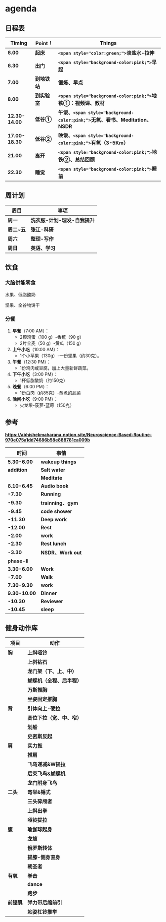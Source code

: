 # agenda

## 日程表

| **Timing**      | **Point！**  | **Things**                                                                      |
| --------------------- | ------------------ | ------------------------------------------------------------------------------------- |
| **6.00**        | **起床**     | **`<span style="color:green;">`淡盐水-拉伸**                                  |
| **6.30**        | **出门**     | **`<span style="background-color:pink;">`早起**                               |
| **7.00**        | **到地铁站** | **锻炼、早点**                                                                  |
| **8.00**        | **到实验室** | **`<span style="background-color:pink;">`地铁①：视频课、教材**               |
| **12.30-14.00** | **低谷①**   | **午饭、`<span style="background-color:pink;">`无氧、看书、Meditation、NSDR** |
| **17.00-18.30** | **低谷②**   | **晚饭、`<span style="background-color:pink;">`有氧（3-5Km）**                |
| **21.00**       | **离开**     | **`<span style="background-color:pink;">`地铁②、总结回顾**                   |
| **22.30**       | **睡觉**     | **`<span style="background-color:pink;">`睡前**                               |

## 周计划

| 周目              | 事项                                |
| ----------------- | ----------------------------------- |
| **周一**    | **洗衣服-计划-理发-自我提升** |
| **周二~五** | **张江-科研**                 |
| **周六**    | **整理-写作**                 |
| **周日**    | **英语、学习**                |

## 饮食

### 大脑供能零食

水果、低脂酸奶

坚果、全谷物饼干

### 分餐

1. **早餐**（7:00 AM）：
   - 2颗鸡蛋（100 g）-香蕉（90 g）
   - 2片全麦（50 g）-黄瓜（150 g）
2. **上午小吃**（10:00 AM）：
   - 1个小苹果（130g）-一份坚果（约30克）。
3. **午餐**（12:30 PM）：
   - 1份鸡肉或豆腐，加上大量新鲜蔬菜。
4. **下午小吃**（3:00 PM）：
   - 1杯低脂酸奶（约150克）
5. **晚餐**（6:00 PM）：
   - 1份白肉（约85克）-蒸煮的蔬菜
6. **晚间小吃**（9:00 PM）：
   - 火龙果-菠萝-蓝莓（150克）

## **参考**


**https://abhishekmaharana.notion.site/Neuroscience-Based-Routine-970e075a1dd74686b58e888781ca009b**

| **时间**       | **事情**           |
| -------------------- | ------------------------ |
| **5.30-6.00**  | **wakeup things**  |
| **addition**   | **Salt water**     |
|                      | **Meditate**       |
| **6.10-6.45**  | **Audio book**     |
| **-7.30**      | **Running**        |
| **-9.30**      | **trainning、gym** |
| **-9.45**      | **code shower**    |
| **-11.30**     | **Deep work**      |
| **-12.00**     | **Rest**           |
| **-2.00**      | **work**           |
| **-2.30**      | **Rest lunch**     |
| **-3.30**      | **NSDR、Work out** |
| **phase-II**   |                          |
| **3.30-6.00**  | **Work**           |
| **-7.00**      | **Walk**           |
| **7.30-9.30**  | **work**           |
| **9.30-10.00** | **Dinner**         |
| **-10.30**     | **Reviewer**       |
| **-10.45**     | **sleep**          |

## **健身动作库**

| **项目**   | **动作**                   |
| ---------------- | -------------------------------- |
| **胸**     | **上斜哑铃**               |
|                  | **上斜钻石**               |
|                  | **龙门架（下、上、中）**   |
|                  | **蝴蝶机（全程、后半程）** |
|                  | **万斯推胸**               |
|                  | **坐姿固定推胸**           |
| **背**     | **引体向上-硬拉**          |
|                  | **高位下拉（宽、中、窄）** |
|                  | **划船**                   |
|                  | **史密斯反起**             |
| **肩**     | **实力推**                 |
|                  | **推肩**                   |
|                  | **飞鸟递减&W提拉**         |
|                  | **后束飞鸟&蝴蝶机**        |
|                  | **龙门附身飞鸟**           |
| **二头**   | **弯举&锤式**              |
|                  | **三头碎颅者**             |
|                  | **上斜出拳**               |
|                  | **哑铃提拉**               |
| **腹**     | **瑜伽球起身**             |
|                  | **龙旗**                   |
|                  | **俄罗斯转体**             |
|                  | **提膝-侧身直身**          |
|                  | **朝圣者**                 |
| **有氧**   | **拳击**                   |
|                  | **dance**                  |
|                  | **跑步**                   |
| **前锯肌** | **弹力带后缩前引**         |
|                  | **站姿杠铃推举**           |
